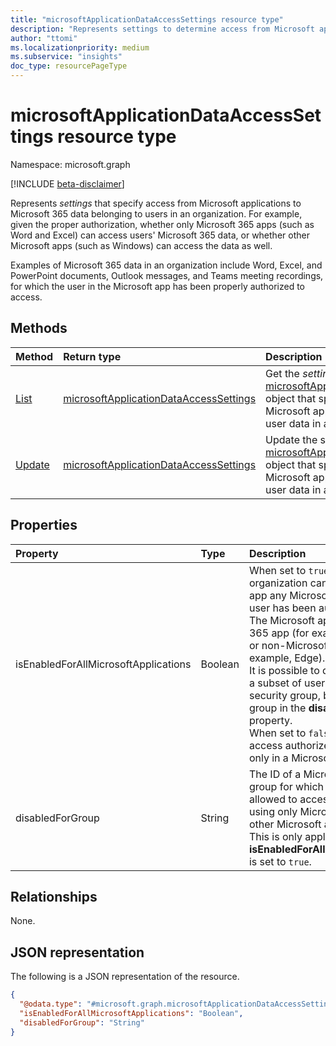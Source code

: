```yaml
---
title: "microsoftApplicationDataAccessSettings resource type"
description: "Represents settings to determine access from Microsoft apps to Microsoft 365 data belonging to users in an organization. For example, given the proper authorization, whether only Microsoft 365 apps (such as Word and Excel) can access users' Microsoft 365 data, or whether other Microsoft apps (such as Windows), can access the data as well."
author: "ttomi"
ms.localizationpriority: medium
ms.subservice: "insights"
doc_type: resourcePageType
---
```


# microsoftApplicationDataAccessSettings resource type

Namespace: microsoft.graph

[!INCLUDE [beta-disclaimer](../../includes/beta-disclaimer.md)]

Represents _settings_ that specify access from Microsoft applications to Microsoft 365 data belonging to users in an organization. For example, given the proper authorization, whether only Microsoft 365 apps (such as Word and Excel) can access users' Microsoft 365 data, or whether other Microsoft apps (such as Windows) can access the data as well.

Examples of Microsoft 365 data in an organization include Word, Excel, and PowerPoint documents, Outlook messages, and Teams meeting recordings, for which the user in the Microsoft app has been properly authorized to access.

## Methods

|Method|Return type|Description|
|:---|:---|:---|
|[List](../api/organizationsettings-list-microsoftapplicationdataaccess.md)|[microsoftApplicationDataAccessSettings](microsoftapplicationdataaccesssettings.md)|Get the _settings_ in a [microsoftApplicationDataAccessSettings](microsoftapplicationdataaccesssettings.md) object that specify access from Microsoft applications to Microsoft 365 user data in an organization.|
|[Update](../api/microsoftapplicationdataaccesssettings-update.md)|[microsoftApplicationDataAccessSettings](microsoftapplicationdataaccesssettings.md)|Update the settings in a [microsoftApplicationDataAccessSettings](microsoftapplicationdataaccesssettings.md) object that specify access from Microsoft applications to Microsoft 365 user data in an organization.|

## Properties

|Property|Type|Description|
|:---|:---|:---|
|isEnabledForAllMicrosoftApplications|Boolean|When set to `true`, all users in the organization can access in a Microsoft app any Microsoft 365 data that the user has been authorized to access. The Microsoft app can be a Microsoft 365 app (for example, Excel, Outlook) or non-Microsoft 365 app (for example, Edge). The default is `true`. <br> It is possible to disable this access for a subset of users in a Microsoft Entra security group, by specifying the group in the **disabledForGroup** property. <br> When set to `false`, all users can access authorized Microsoft 365 data only in a Microsoft 365 app.|
|disabledForGroup|String|The ID of a Microsoft Entra security group for which the members are allowed to access Microsoft 365 data using only Microsoft 365 apps, but not other Microsoft apps such as Edge. <br> This is only applicable if **isEnabledForAllMicrosoftApplications** is set to `true`.|

## Relationships

None.

## JSON representation

The following is a JSON representation of the resource.
<!-- {
  "blockType": "resource",
  "@odata.type": "microsoft.graph.microsoftApplicationDataAccessSettings",
  "baseType": "microsoft.graph.entity",
  "openType": false
}
-->
``` json
{
  "@odata.type": "#microsoft.graph.microsoftApplicationDataAccessSettings",
  "isEnabledForAllMicrosoftApplications": "Boolean",
  "disabledForGroup": "String"
}
```
